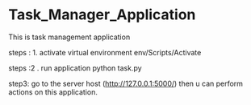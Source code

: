 
# Task_Manager_Application
 This is task management application 







 steps : 1. activate virtual environment
    env/Scripts/Activate

steps :2 . run application python task.py


  
step3: go to the server host (http://127.0.0.1:5000/) then u can perform actions on this application.
